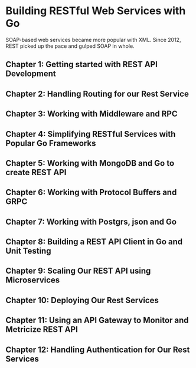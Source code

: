 # Building RESTful Web Services with Go

SOAP-based web services became more popular with XML. Since 2012, REST picked up the pace and gulped SOAP in whole.

## Chapter 1: Getting started with REST API Development

## Chapter 2: Handling Routing for our Rest Service

## Chapter 3: Working with Middleware and RPC

## Chapter 4: Simplifying RESTful Services with Popular Go Frameworks

## Chapter 5: Working with MongoDB and Go to create REST API

## Chapter 6: Working with Protocol Buffers and GRPC

## Chapter 7: Working with Postgrs, json and Go

## Chapter 8: Building a REST API Client in Go and Unit Testing

## Chapter 9: Scaling Our REST API using Microservices

## Chapter 10: Deploying Our Rest Services

## Chapter 11: Using an API Gateway to Monitor and  Metricize REST API

## Chapter 12: Handling Authentication for Our Rest Services

